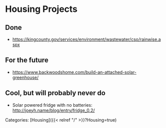 # Housing Projects

## Done

 - https://kingcounty.gov/services/environment/wastewater/cso/rainwise.aspx


## For the future

 - https://www.backwoodshome.com/build-an-attached-solar-greenhouse/


## Cool, but will probably never do

 - Solar powered fridge with no batteries: http://joeyh.name/blog/entry/fridge_0.2/

Categories:
[Housing]({{< relref "/" >}}?Housing=true)